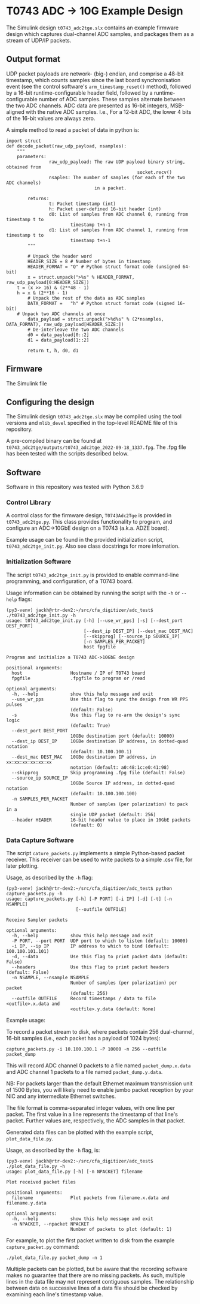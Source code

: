 # T0743 ADC -> 10G Example Design

The Simulink design `t0743_adc2tge.slx` contains an example firmware design
which captures dual-channel ADC samples, and packages them as a stream of
UDP/IP packets.

## Output format

UDP packet payloads are network- (big-) endian, and comprise a 48-bit timestamp,
which counts samples since the last board synchronisation event (see the
control software's `arm_timestamp_reset()` method), followed by a 16-bit
runtime-configurable header field, followed by a
runtime-configurable number of ADC samples. These samples alternate between the
two ADC channels.
ADC data are presented as 16-bit integers, MSB-aligned with the native ADC
samples. I.e., For a 12-bit ADC, the lower 4 bits of the 16-bit values are
always zero.

A simple method to read a packet of data in python is:

```
import struct
def decode_packet(raw_udp_payload, nsamples):
    """
    parameters:
				raw_udp_payload: The raw UDP payload binary string, obtained from
												 socket.recv()
				nsaples: The number of samples (for each of the two ADC channels)
								 in a packet.

		returns:
				t: Packet timestamp (int)
				h: Packet user-defined 16-bit header (int)
				d0: List of samples from ADC channel 0, running from timestamp t to
						timestamp t+n-1
				d1: List of samples from ADC channel 1, running from timestamp t to
						timestamp t+n-1
		"""

		# Unpack the header word   
		HEADER_SIZE = 8 # Number of bytes in timestamp
		HEADER_FORMAT = "Q" # Python struct format code (unsigned 64-bit)
		x = struct.unpack(">%s" % HEADER_FORMAT, raw_udp_payload[0:HEADER_SIZE])
    t = (x >> 16) & (2**48 - 1)
    h = x & (2**16 - 1)
		# Unpack the rest of the data as ADC samples
		DATA_FORMAT =	"h" # Python struct format code (signed 16-bit)
    # Unpack two ADC channels at once
		data_payload = struct.unpack(">%d%s" % (2*nsamples, DATA_FORMAT), raw_udp_payload[HEADER_SIZE:])
		# De-interleave the two ADC channels
		d0 = data_payload[0::2]
		d1 = data_payload[1::2]

		return t, h, d0, d1
```

## Firmware

The Simulink file 

## Configuring the design

The Simulink design `t0743_adc2tge.slx` may be compiled using the tool versions
and `mlib_devel` specified in the top-level README file of this repository.

A pre-compiled binary can be found at `t0743_adc2tge/outputs/t0743_adc2tge_2022-09-18_1337.fpg`.
The .fpg file has been tested with the scripts described below.

## Software

Software in this repository was tested with Python 3.6.9

### Control Library

A control class for the firmware design, `T0743Adc2Tge` is provided in
`t0743_adc2tge.py`. This class provides functionality to program, and
configure an ADC->10GbE design on a T0743 (a.k.a. ADZE board).

Example usage can be found in the provided initialization script,
`t0743_adc2tge_init.py`. Also see class docstrings for more infomation.

### Initialization Software

The script `t0743_adc2tge_init.py` is provided to enable command-line
programming, and configuration, of a T0743 board.

Usage information can be obtained by running the script with the `-h` or `--help`
flags:

```
(py3-venv) jackh@rtr-dev2:~/src/cfa_digitizer/adc_test$ ./t0743_adc2tge_init.py -h
usage: t0743_adc2tge_init.py [-h] [--use_wr_pps] [-s] [--dest_port DEST_PORT]
                             [--dest_ip DEST_IP] [--dest_mac DEST_MAC]
                             [--skipprog] [--source_ip SOURCE_IP]
                             [-n SAMPLES_PER_PACKET]
                             host fpgfile

Program and initialize a T0743 ADC->10GbE design

positional arguments:
  host                  Hostname / IP of T0743 board
  fpgfile               .fpgfile to program or /read

optional arguments:
  -h, --help            show this help message and exit
  --use_wr_pps          Use this flag to sync the design from WR PPS pulses
                        (default: False)
  -s                    Use this flag to re-arm the design's sync logic
                        (default: True)
  --dest_port DEST_PORT
                        10GBe destination port (default: 10000)
  --dest_ip DEST_IP     10GBe destination IP address, in dotted-quad notation
                        (default: 10.100.100.1)
  --dest_mac DEST_MAC   10GBe destination IP address, in xx:xx:xx:xx:xx:xx
                        notation (default: a0:48:1c:e0:41:98)
  --skipprog            Skip programming .fpg file (default: False)
  --source_ip SOURCE_IP
                        10GBe Source IP address, in dotted-quad notation
                        (default: 10.100.100.100)
  -n SAMPLES_PER_PACKET
                        Number of samples (per polarization) to pack in a
                        single UDP packet (default: 256)
  --header HEADER       16-bit header value to place in 10GbE packets
                        (default: 0)
```

### Data Capture Software

The script `cature_packets.py` implements a simple Python-based packet receiver.
This receiver can be used to write packets to a simple .csv file, for later plotting.

Usage, as described by the `-h` flag:

```
(py3-venv) jackh@rtr-dev2:~/src/cfa_digitizer/adc_test$ python capture_packets.py -h
usage: capture_packets.py [-h] [-P PORT] [-i IP] [-d] [-t] [-n NSAMPLE]
                          [--outfile OUTFILE]

Receive Sampler packets

optional arguments:
  -h, --help            show this help message and exit
  -P PORT, --port PORT  UDP port to which to listen (default: 10000)
  -i IP, --ip IP        IP address to which to bind (default: 100.100.101.101)
  -d, --data            Use this flag to print packet data (default: False)
  --headers             Use this flag to print packet headers (default: False)
  -n NSAMPLE, --nsample NSAMPLE
                        Number of samples (per polarization) per packet
                        (default: 256)
  --outfile OUTFILE     Record timestamps / data to file <outfile>.x.data and
                        <outfile>.y.data (default: None)
```

Example usage:

To record a packet stream to disk, where packets contain 256 dual-channel,
16-bit samples (i.e., each packet has a payload of 1024 bytes):

```
capture_packets.py -i 10.100.100.1 -P 10000 -n 256 --outfile packet_dump
```

This will record ADC channel 0 packets to a file named `packet_dump.x.data`
and ADC channel 1 packets to a file named `packet_dump.y.data`.

NB: For packets larger than the default Ethernet maximum transmission unit of
1500 Bytes, you will likely need to enable jumbo packet reception by your
NIC and any intermediate Ethernet switches.

The file format is comma-separated integer values, with one line per packet.
The first value in a line represents the timestamp of that line's packet.
Further values are, respectively, the ADC samples in that packet.

Generated data files can be plotted with the example script, `plot_data_file.py`.

Usage, as described by the `-h` flag, is:

```
(py3-venv) jackh@rtr-dev2:~/src/cfa_digitizer/adc_test$ ./plot_data_file.py -h
usage: plot_data_file.py [-h] [-n NPACKET] filename

Plot received packet files

positional arguments:
  filename              Plot packets from filename.x.data and filename.y.data

optional arguments:
  -h, --help            show this help message and exit
  -n NPACKET, --npacket NPACKET
                        Number of packets to plot (default: 1)
```

For example, to plot the first packet written to disk from the example
`capture_packet.py` command:

```
./plot_data_file.py packet_dump -n 1
```

Multiple packets can be plotted, but be aware that the recording software
makes no guarantee that there are no missing packets. As such, multiple
lines in the data file may not represent contiguous samples. The relationship
between data on successive lines of a data file should be checked by examining
each line's timestamp value.
